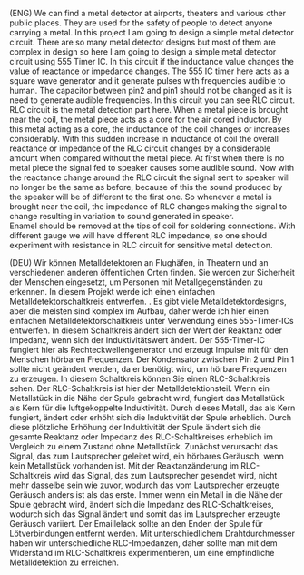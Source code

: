 (ENG) We can find a metal detector at airports, theaters and various other public places. They are used for the safety of people to detect anyone carrying a metal.  In this project I am  going to design a simple metal detector circuit. There are so many metal detector designs but most of them are complex in design so here I am going to design a simple metal detector circuit using 555 Timer IC. In this circuit if the inductance value changes the value of reactance or impedance changes. The 555 IC timer here acts as a square wave generator and it generate pulses with frequencies audible to human. The capacitor between pin2 and pin1 should not be changed as it is need to generate audible frequencies. In this circuit you can see RLC circuit. RLC circuit is the metal detection part here. When a metal piece is brought near the coil, the metal piece acts as a core for the air cored inductor. By this metal acting as a core, the inductance of the coil changes or increases considerably. With this sudden increase in inductance of coil the overall reactance or impedance of the RLC circuit changes by a considerable amount when compared without the metal piece. At first when there is no metal piece the signal fed to speaker causes some audible sound. Now with the reactance change around the RLC circuit the signal sent to speaker will no longer be the same as before, because of this the sound produced by the speaker will be of different to the first one.  So whenever a metal is brought near the coil, the impedance of RLC changes making the signal to change resulting in variation to sound generated in speaker.  
Enamel should be removed at the tips of coil for soldering connections.
With different gauge we will have different RLC impedance, so one should experiment with resistance in RLC circuit for sensitive metal detection.

(DEU) Wir können Metalldetektoren an Flughäfen, in Theatern und an verschiedenen anderen öffentlichen Orten finden. Sie werden zur Sicherheit der Menschen eingesetzt, um Personen mit Metallgegenständen zu erkennen. In diesem Projekt werde ich einen einfachen Metalldetektorschaltkreis entwerfen. . Es gibt viele Metalldetektordesigns, aber die meisten sind komplex im Aufbau, daher werde ich hier einen einfachen Metalldetektorschaltkreis unter Verwendung eines 555-Timer-ICs entwerfen. In diesem Schaltkreis ändert sich der Wert der Reaktanz oder Impedanz, wenn sich der Induktivitätswert ändert.  Der 555-Timer-IC fungiert hier als Rechteckwellengenerator und erzeugt Impulse mit für den Menschen hörbaren Frequenzen. Der Kondensator zwischen Pin 2 und Pin 1 sollte nicht geändert werden, da er benötigt wird, um hörbare Frequenzen zu erzeugen.  In diesem Schaltkreis können Sie einen RLC-Schaltkreis sehen. Der RLC-Schaltkreis ist hier der Metalldetektionsteil. Wenn ein Metallstück in die Nähe der Spule gebracht wird, fungiert das Metallstück als Kern für die luftgekoppelte Induktivität. Durch dieses Metall, das als Kern fungiert, ändert oder erhöht sich die Induktivität der Spule erheblich.  Durch diese plötzliche Erhöhung der Induktivität der Spule ändert sich die gesamte Reaktanz oder Impedanz des RLC-Schaltkreises erheblich im Vergleich zu einem Zustand ohne Metallstück. Zunächst verursacht das Signal, das zum Lautsprecher geleitet wird, ein hörbares Geräusch, wenn kein Metallstück vorhanden ist.  Mit der Reaktanzänderung im RLC-Schaltkreis wird das Signal, das zum Lautsprecher gesendet wird, nicht mehr dasselbe sein wie zuvor, wodurch das vom Lautsprecher erzeugte Geräusch anders ist als das erste. Immer wenn ein Metall in die Nähe der Spule gebracht wird, ändert sich die Impedanz des RLC-Schaltkreises, wodurch sich das Signal ändert und somit das im Lautsprecher erzeugte Geräusch variiert.  Der Emaillelack sollte an den Enden der Spule für Lötverbindungen entfernt werden. Mit unterschiedlichem Drahtdurchmesser haben wir unterschiedliche RLC-Impedanzen, daher sollte man mit dem Widerstand im RLC-Schaltkreis experimentieren, um eine empfindliche Metalldetektion zu erreichen.

